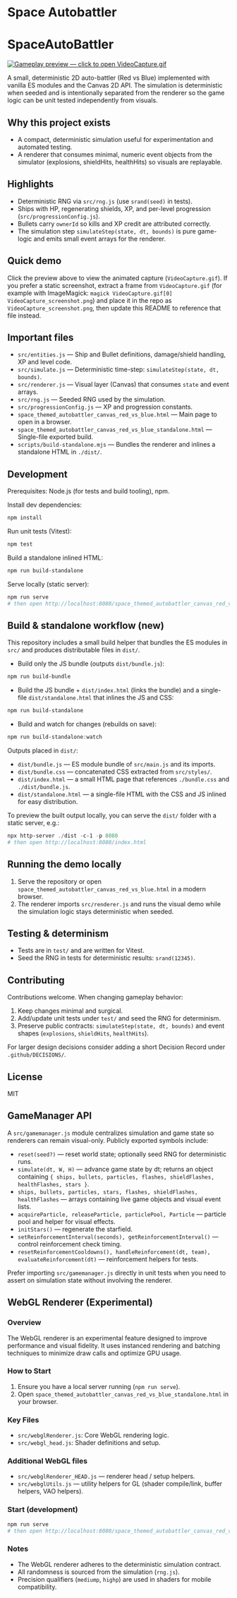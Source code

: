 # Space Autobattler
# SpaceAutoBattler

[![Gameplay preview — click to open VideoCapture.gif](VideoCapture.gif)](VideoCapture.gif)

A small, deterministic 2D auto-battler (Red vs Blue) implemented with vanilla ES modules and the Canvas 2D API. The simulation is deterministic when seeded and is intentionally separated from the renderer so the game logic can be unit tested independently from visuals.

Why this project exists
-----------------------
- A compact, deterministic simulation useful for experimentation and automated testing.
- A renderer that consumes minimal, numeric event objects from the simulator (explosions, shieldHits, healthHits) so visuals are replayable.

Highlights
----------
- Deterministic RNG via `src/rng.js` (use `srand(seed)` in tests).
- Ships with HP, regenerating shields, XP, and per-level progression (`src/progressionConfig.js`).
- Bullets carry `ownerId` so kills and XP credit are attributed correctly.
- The simulation step `simulateStep(state, dt, bounds)` is pure game-logic and emits small event arrays for the renderer.

Quick demo
----------
Click the preview above to view the animated capture (`VideoCapture.gif`). If you prefer a static screenshot, extract a frame from `VideoCapture.gif` (for example with ImageMagick: `magick VideoCapture.gif[0] VideoCapture_screenshot.png`) and place it in the repo as `VideoCapture_screenshot.png`, then update this README to reference that file instead.

Important files
---------------
- `src/entities.js` — Ship and Bullet definitions, damage/shield handling, XP and level code.
- `src/simulate.js` — Deterministic time-step: `simulateStep(state, dt, bounds)`.
- `src/renderer.js` — Visual layer (Canvas) that consumes `state` and event arrays.
- `src/rng.js` — Seeded RNG used by the simulation.
- `src/progressionConfig.js` — XP and progression constants.
- `space_themed_autobattler_canvas_red_vs_blue.html` — Main page to open in a browser.
- `space_themed_autobattler_canvas_red_vs_blue_standalone.html` — Single-file exported build.
- `scripts/build-standalone.mjs` — Bundles the renderer and inlines a standalone HTML in `./dist/`.

Development
-----------

Prerequisites: Node.js (for tests and build tooling), npm.

Install dev dependencies:

```powershell
npm install
```

Run unit tests (Vitest):

```powershell
npm test
```

Build a standalone inlined HTML:

```powershell
npm run build-standalone
```

Serve locally (static server):

```powershell
npm run serve
# then open http://localhost:8080/space_themed_autobattler_canvas_red_vs_blue.html
```

Build & standalone workflow (new)
--------------------------------

This repository includes a small build helper that bundles the ES modules in `src/` and produces distributable files in `dist/`.

- Build only the JS bundle (outputs `dist/bundle.js`):

```powershell
npm run build-bundle
```

- Build the JS bundle + `dist/index.html` (links the bundle) and a single-file `dist/standalone.html` that inlines the JS and CSS:

```powershell
npm run build-standalone
```

- Build and watch for changes (rebuilds on save):

```powershell
npm run build-standalone:watch
```

Outputs placed in `dist/`:

- `dist/bundle.js` — ES module bundle of `src/main.js` and its imports.
- `dist/bundle.css` — concatenated CSS extracted from `src/styles/`.
- `dist/index.html` — a small HTML page that references `./bundle.css` and `./dist/bundle.js`.
- `dist/standalone.html` — a single-file HTML with the CSS and JS inlined for easy distribution.

To preview the built output locally, you can serve the `dist/` folder with a static server, e.g.:

```powershell
npx http-server ./dist -c-1 -p 8080
# then open http://localhost:8080/index.html
```

Running the demo locally
------------------------
1. Serve the repository or open `space_themed_autobattler_canvas_red_vs_blue.html` in a modern browser.
2. The renderer imports `src/renderer.js` and runs the visual demo while the simulation logic stays deterministic when seeded.

Testing & determinism
---------------------
- Tests are in `test/` and are written for Vitest.
- Seed the RNG in tests for deterministic results: `srand(12345)`.

Contributing
------------
Contributions welcome. When changing gameplay behavior:
1. Keep changes minimal and surgical.
2. Add/update unit tests under `test/` and seed the RNG for determinism.
3. Preserve public contracts: `simulateStep(state, dt, bounds)` and event shapes (`explosions`, `shieldHits`, `healthHits`).

For larger design decisions consider adding a short Decision Record under `.github/DECISIONS/`.

License
-------
MIT

<!-- markdownlint-disable-file -->

## GameManager API

A `src/gamemanager.js` module centralizes simulation and game state so renderers can remain visual-only. Publicly exported symbols include:

- `reset(seed?)` — reset world state; optionally seed RNG for deterministic runs.
- `simulate(dt, W, H)` — advance game state by dt; returns an object containing `{ ships, bullets, particles, flashes, shieldFlashes, healthFlashes, stars }`.
- `ships, bullets, particles, stars, flashes, shieldFlashes, healthFlashes` — arrays containing live game objects and visual event lists.
- `acquireParticle, releaseParticle, particlePool, Particle` — particle pool and helper for visual effects.
- `initStars()` — regenerate the starfield.
- `setReinforcementInterval(seconds), getReinforcementInterval()` — control reinforcement check timing.
- `resetReinforcementCooldowns(), handleReinforcement(dt, team), evaluateReinforcement(dt)` — reinforcement helpers for tests.

Prefer importing `src/gamemanager.js` directly in unit tests when you need to assert on simulation state without involving the renderer.

## WebGL Renderer (Experimental)

### Overview
The WebGL renderer is an experimental feature designed to improve performance and visual fidelity. It uses instanced rendering and batching techniques to minimize draw calls and optimize GPU usage.

### How to Start
1. Ensure you have a local server running (`npm run serve`).
2. Open `space_themed_autobattler_canvas_red_vs_blue_standalone.html` in your browser.

### Key Files
- `src/webglRenderer.js`: Core WebGL rendering logic.
- `src/webgl_head.js`: Shader definitions and setup.

### Additional WebGL files

- `src/webglRenderer_HEAD.js` — renderer head / setup helpers.
- `src/webglUtils.js` — utility helpers for GL (shader compile/link, buffer helpers, VAO helpers).

### Start (development)

```powershell
npm run serve
# then open http://localhost:8080/space_themed_autobattler_canvas_red_vs_blue.html and choose the WebGL renderer if the UI exposes it
```

### Notes
- The WebGL renderer adheres to the deterministic simulation contract.
- All randomness is sourced from the simulation (`rng.js`).
- Precision qualifiers (`mediump`, `highp`) are used in shaders for mobile compatibility.